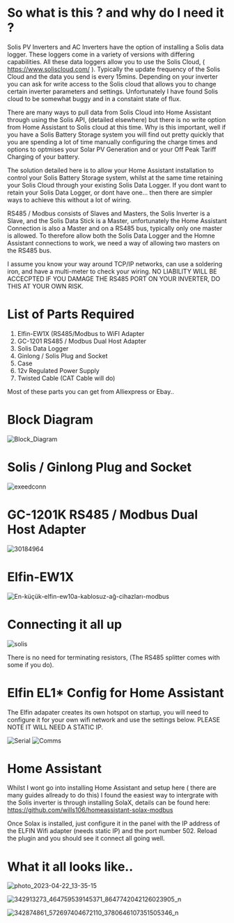 # So what is this ? and why do I need it ?

Solis PV Inverters and AC Inverters have the option of installing a Solis data logger. These loggers come in a variety of versions with differing capabilities. All these data loggers allow you to use the Solis Cloud, ( https://www.soliscloud.com/ ). Typically the update frequency of the Solis Cloud and the data you send is every 15mins. Depending on your inverter you can ask for write access to the Solis cloud that allows you to change certain inverter parameters and settings. Unfortunately I have found Solis cloud to be somewhat buggy and in a constaint state of flux.

There are many ways to pull data from Solis Cloud into Home Assistant through using the Solis API, (detailed elsewhere) but there is no write option from Home Assistant to Solis cloud at this time. Why is this important, well if you have a Solis Battery Storage system you will find out pretty quickly that you are spending a lot of time manually configuring the charge times and options to optmises your Solar PV Generation and or your Off Peak Tariff Charging of your battery.

The solution detailed here is to allow your Home Assistant installation to control your Solis Battery Storage system, whilst at the same time retaining your Solis Cloud through your existing Solis Data Logger. If you dont want to retain your Solis Data Logger, or dont have one... then there are simpler ways to achieve this without a lot of wiring.

RS485 / Modbus consists of Slaves and Masters, the Solis Inverter is a Slave, and the Solis Data Stick is a Master, unfortunately the Home Assistant Connection is also a Master and on a RS485 bus, typically only one master is allowed. To therefore allow both the Solis Data Logger and the Homne Assistant connections to work, we need a way of allowing two masters on the RS485 bus.

I assume you know your way around TCP/IP networks, can use a soldering iron, and have a multi-meter to check your wiring. NO LIABILITY WILL BE ACCECPTED IF YOU DAMAGE THE RS485 PORT ON YOUR INVERTER, DO THIS AT YOUR OWN RISK.

# List of Parts Required

 1. Elfin-EW1X  (RS485/Modbus to WiFI Adapter
 2. GC-1201 RS485 / Modbus Dual Host Adapter
 3. Solis Data Logger
 4. Ginlong / Solis Plug and Socket
 5. Case
 6. 12v Regulated Power Supply
 7. Twisted Cable (CAT Cable will do)
 
 Most of these parts you can get from Alliexpress or Ebay..

# Block Diagram

![Block_Diagram](https://user-images.githubusercontent.com/118439620/233854313-77e940e0-4a45-4939-bf61-8ab2cae66072.jpg)

# Solis  / Ginlong Plug and Socket

![exeedconn](https://user-images.githubusercontent.com/118439620/233855102-5a18d3e9-6aa1-44e2-9918-01a01b63efcb.png)

# GC-1201K RS485 / Modbus Dual Host Adapter

![30184964](https://user-images.githubusercontent.com/118439620/233855180-48cb40f2-3c9e-4b50-9c8e-d85f422f4d14.jpg)

# Elfin-EW1X

![En-küçük-elfin-ew10a-kablosuz-ağ-cihazları-modbus](https://user-images.githubusercontent.com/118439620/233855232-dc24a655-0af5-42e0-98a3-d3faa02b9795.jpg)

# Connecting it all up

![solis](https://user-images.githubusercontent.com/118439620/233855405-deb309dd-1b54-49ac-9ebf-71d98e47ed87.jpg)

There is no need for terminating resistors, (The RS485 splitter comes with some if you do).

# Elfin EL1* Config for Home Assistant

The Elfin adapater creates its own hotspot on startup, you will need to configure it for your own wifi network and use the settings below. PLEASE NOTE IT WILL NEED A STATIC IP. 

![Serial](https://user-images.githubusercontent.com/118439620/233855578-d6d0e1ac-9a60-4181-ab72-fd9846071a2f.png)
![Comms](https://user-images.githubusercontent.com/118439620/233855580-b00d36d7-f925-4189-90c5-e3d3ac699f94.png)

# Home Assistant

Whilst I wont go into installing Home Assistant and setup here ( there are many guides allready to do this)
I found the easiest way to intergrate with the Solis inverter is through installing SolaX, details can be found here: https://github.com/wills106/homeassistant-solax-modbus

Once Solax is installed, just configure it in the panel with the IP address of the ELFIN Wifi adapter (needs static IP) and the port number 502. Reload the plugin and you should see it connect all going well.

# What it all looks like..

![photo_2023-04-22_13-35-15](https://user-images.githubusercontent.com/118439620/233856214-688dc7b0-8fbf-49cd-b7b5-9f2588c692e4.jpg)

![342913273_464759539145371_8647742042126023905_n](https://user-images.githubusercontent.com/118439620/233856217-256645e0-d589-4145-813e-c3b004dbac04.jpg)

![342874861_572697404672110_3780646107351505346_n](https://user-images.githubusercontent.com/118439620/233856224-4145d521-abfa-4ecf-b20d-9500fd0f8a14.jpg)
